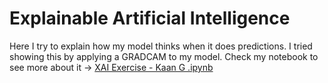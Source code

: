 # Explainable Artificial Intelligence
Here I try to explain how my model thinks when it does predictions. I tried showing this by applying a GRADCAM to my model. Check my notebook to see more about it -> [XAI Exercise - Kaan G .ipynb](https://github.com/School-Semester-Summaries/AI-semester-6/blob/main/repos/XAI%20Exercise/XAI%20Exercise%20-%20Kaan%20G%20.ipynb)
